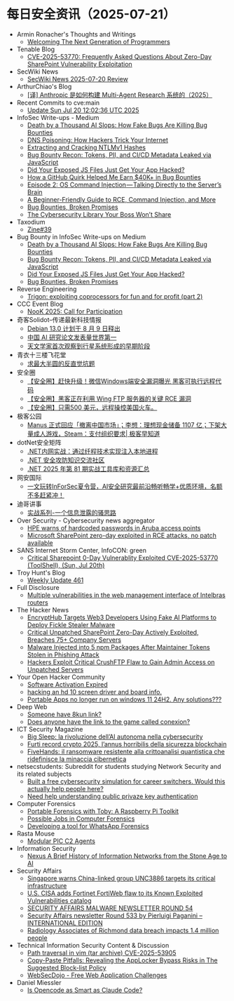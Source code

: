 # 每日安全资讯（2025-07-21）

- Armin Ronacher's Thoughts and Writings
  - [Welcoming The Next Generation of Programmers](https://lucumr.pocoo.org/2025/7/20/the-next-generation/)
- Tenable Blog
  - [CVE-2025-53770: Frequently Asked Questions About Zero-Day SharePoint Vulnerability Exploitation](https://www.tenable.com/blog/cve-2025-53770-frequently-asked-questions-about-zero-day-sharepoint-vulnerability-exploitation)
- SecWiki News
  - [SecWiki News 2025-07-20 Review](http://www.sec-wiki.com/?2025-07-20)
- ArthurChiao's Blog
  - [[译] Anthropic 是如何构建 Multi-Agent Research 系统的（2025）](https://arthurchiao.github.io/blog/built-multi-agent-research-system-zh/)
- Recent Commits to cve:main
  - [Update Sun Jul 20 12:02:36 UTC 2025](https://github.com/trickest/cve/commit/8a84f6fd7aee4192266a2b1bcbc2c84cca0cf9d0)
- InfoSec Write-ups - Medium
  - [Death by a Thousand AI Slops: How Fake Bugs Are Killing Bug Bounties](https://infosecwriteups.com/death-by-a-thousand-ai-slops-how-fake-bugs-are-killing-bug-bounties-e4a8803edab7?source=rss----7b722bfd1b8d---4)
  - [DNS Poisoning: How Hackers Trick Your Internet](https://infosecwriteups.com/dns-poisoning-how-hackers-trick-your-internet-7621e93517a6?source=rss----7b722bfd1b8d---4)
  - [Extracting and Cracking NTLMv1 Hashes](https://infosecwriteups.com/extracting-and-cracking-ntlmv1-hashes-035ea0267d3e?source=rss----7b722bfd1b8d---4)
  - [Bug Bounty Recon: Tokens, PII, and CI/CD Metadata Leaked via JavaScript](https://infosecwriteups.com/bug-bounty-recon-tokens-pii-and-ci-cd-metadata-leaked-via-javascript-76e3c2594957?source=rss----7b722bfd1b8d---4)
  - [Did Your Exposed JS Files Just Get Your App Hacked?](https://infosecwriteups.com/did-your-exposed-js-files-just-get-your-app-hacked-2f8c43789091?source=rss----7b722bfd1b8d---4)
  - [How a GitHub Quirk Helped Me Earn $40K+ in Bug Bounties](https://infosecwriteups.com/how-a-github-quirk-helped-me-earn-40k-in-bug-bounties-8efa66b8771f?source=rss----7b722bfd1b8d---4)
  - [Episode 2: OS Command Injection — Talking Directly to the Server’s Brain](https://infosecwriteups.com/episode-2-os-command-injection-talking-directly-to-the-servers-brain-7fdb828aaae3?source=rss----7b722bfd1b8d---4)
  - [A Beginner-Friendly Guide to RCE, Command Injection, and More](https://infosecwriteups.com/a-beginner-friendly-guide-to-rce-command-injection-and-more-eadf64b481eb?source=rss----7b722bfd1b8d---4)
  - [Bug Bounties, Broken Promises](https://infosecwriteups.com/bug-bounties-broken-promises-a19557db0aaa?source=rss----7b722bfd1b8d---4)
  - [The Cybersecurity Library Your Boss Won’t Share](https://infosecwriteups.com/the-cybersecurity-library-your-boss-wont-share-37421d69e328?source=rss----7b722bfd1b8d---4)
- Taxodium
  - [Zine#39](https://taxodium.ink//39.html)
- Bug Bounty in InfoSec Write-ups on Medium
  - [Death by a Thousand AI Slops: How Fake Bugs Are Killing Bug Bounties](https://infosecwriteups.com/death-by-a-thousand-ai-slops-how-fake-bugs-are-killing-bug-bounties-e4a8803edab7?source=rss----7b722bfd1b8d--bug_bounty)
  - [Bug Bounty Recon: Tokens, PII, and CI/CD Metadata Leaked via JavaScript](https://infosecwriteups.com/bug-bounty-recon-tokens-pii-and-ci-cd-metadata-leaked-via-javascript-76e3c2594957?source=rss----7b722bfd1b8d--bug_bounty)
  - [Did Your Exposed JS Files Just Get Your App Hacked?](https://infosecwriteups.com/did-your-exposed-js-files-just-get-your-app-hacked-2f8c43789091?source=rss----7b722bfd1b8d--bug_bounty)
  - [Bug Bounties, Broken Promises](https://infosecwriteups.com/bug-bounties-broken-promises-a19557db0aaa?source=rss----7b722bfd1b8d--bug_bounty)
- Reverse Engineering
  - [Trigon: exploiting coprocessors for fun and for profit (part 2)](https://www.reddit.com/r/ReverseEngineering/comments/1m4dtis/trigon_exploiting_coprocessors_for_fun_and_for/)
- CCC Event Blog
  - [NooK 2025: Call for Participation](https://events.ccc.de/2025/07/20/nook/)
- 奇客Solidot–传递最新科技情报
  - [Debian 13.0 计划于 8 月 9 日释出](https://www.solidot.org/story?sid=81841)
  - [中国 AI 研究论文发表量世界第一](https://www.solidot.org/story?sid=81840)
  - [天文学家首次观察到行星系统形成的早期阶段](https://www.solidot.org/story?sid=81839)
- 青衣十三楼飞花堂
  - [求最大半圆的反直觉坑题](https://mp.weixin.qq.com/s?__biz=MzUzMjQyMDE3Ng==&mid=2247488447&idx=1&sn=f29dd21b572efa3bebfbd145afaa2c26)
- 安全圈
  - [【安全圈】赶快升级！微信Windows端安全漏洞曝光 黑客可执行远程代码](https://mp.weixin.qq.com/s?__biz=MzIzMzE4NDU1OQ==&mid=2652070749&idx=1&sn=050b8e30630112c924e35a27ee30ecd3)
  - [【安全圈】黑客正在利用 Wing FTP 服务器的关键 RCE 漏洞](https://mp.weixin.qq.com/s?__biz=MzIzMzE4NDU1OQ==&mid=2652070749&idx=2&sn=04105f8ddc32460791073712282f5bbf)
  - [【安全圈】只需500 美元，远程操控美国火车。](https://mp.weixin.qq.com/s?__biz=MzIzMzE4NDU1OQ==&mid=2652070749&idx=3&sn=0e63c4702280a1793641fe2bee920786)
- 极客公园
  - [Manus 正式回应「撤离中国市场」；李想：理想现金储备 1107 亿；下架大量成人游戏，Steam：支付组织要求| 极客早知道](https://mp.weixin.qq.com/s?__biz=MTMwNDMwODQ0MQ==&mid=2653083080&idx=1&sn=e88a939d69c938e62cc4641eba241029)
- dotNet安全矩阵
  - [.NET内网实战：通过纤程技术实现注入本地进程](https://mp.weixin.qq.com/s?__biz=MzUyOTc3NTQ5MA==&mid=2247500125&idx=1&sn=5f9671089cd7f58ef8696b0387262212)
  - [.NET 安全攻防知识交流社区](https://mp.weixin.qq.com/s?__biz=MzUyOTc3NTQ5MA==&mid=2247500125&idx=2&sn=2459bfb5a486c8c1acf77de60ab6fcb6)
  - [.NET 2025 年第 81 期实战工具库和资源汇总](https://mp.weixin.qq.com/s?__biz=MzUyOTc3NTQ5MA==&mid=2247500125&idx=3&sn=a178a87486a960fd2afb7d0f20d512b4)
- 网安国际
  - [一文玩转InForSec夏令营，AI安全研究最前沿畅听畅学+优质环境，名额不多赶紧冲！](https://mp.weixin.qq.com/s?__biz=MzA4ODYzMjU0NQ==&mid=2652317815&idx=1&sn=083cc0c684dbd47c3ebbd01ca9c7f04a)
- 迪哥讲事
  - [实战系列-一个信息泄露的骚思路](https://mp.weixin.qq.com/s?__biz=MzIzMTIzNTM0MA==&mid=2247497914&idx=1&sn=ed12fb2731c23782d025122420e5912d)
- Over Security - Cybersecurity news aggregator
  - [HPE warns of hardcoded passwords in Aruba access points](https://www.bleepingcomputer.com/news/security/hpe-warns-of-hardcoded-passwords-in-aruba-access-points/)
  - [Microsoft SharePoint zero-day exploited in RCE attacks, no patch available](https://www.bleepingcomputer.com/news/microsoft/microsoft-sharepoint-zero-day-exploited-in-rce-attacks-no-patch-available/)
- SANS Internet Storm Center, InfoCON: green
  - [Critical Sharepoint 0-Day Vulnerablity Exploited CVE-2025-53770 (ToolShell), (Sun, Jul 20th)](https://isc.sans.edu/diary/rss/32122)
- Troy Hunt's Blog
  - [Weekly Update 461](https://www.troyhunt.com/weekly-update-461/)
- Full Disclosure
  - [Multiple vulnerabilities in the web management interface of	Intelbras routers](https://seclists.org/fulldisclosure/2025/Jul/14)
- The Hacker News
  - [EncryptHub Targets Web3 Developers Using Fake AI Platforms to Deploy Fickle Stealer Malware](https://thehackernews.com/2025/07/encrypthub-targets-web3-developers.html)
  - [Critical Unpatched SharePoint Zero-Day Actively Exploited, Breaches 75+ Company Servers](https://thehackernews.com/2025/07/critical-microsoft-sharepoint-flaw.html)
  - [Malware Injected into 5 npm Packages After Maintainer Tokens Stolen in Phishing Attack](https://thehackernews.com/2025/07/malware-injected-into-6-npm-packages.html)
  - [Hackers Exploit Critical CrushFTP Flaw to Gain Admin Access on Unpatched Servers](https://thehackernews.com/2025/07/hackers-exploit-critical-crushftp-flaw.html)
- Your Open Hacker Community
  - [Software Activation Expired](https://www.reddit.com/r/HowToHack/comments/1m52ngk/software_activation_expired/)
  - [hacking an hd 10 screen driver and board info.](https://www.reddit.com/r/HowToHack/comments/1m4l5a7/hacking_an_hd_10_screen_driver_and_board_info/)
  - [Portable Apps no longer run on windows 11 24H2. Any solutions???](https://www.reddit.com/r/HowToHack/comments/1m4jttd/portable_apps_no_longer_run_on_windows_11_24h2/)
- Deep Web
  - [Someone have 8kun link?](https://www.reddit.com/r/deepweb/comments/1m53jse/someone_have_8kun_link/)
  - [Does anyone have the link to the game called conexion?](https://www.reddit.com/r/deepweb/comments/1m4rctn/does_anyone_have_the_link_to_the_game_called/)
- ICT Security Magazine
  - [Big Sleep: la rivoluzione dell’AI autonoma nella cybersecurity](https://www.ictsecuritymagazine.com/notizie/big-sleep-ai-autonoma/)
  - [Furti record crypto 2025, l’annus horribilis della sicurezza blockchain](https://www.ictsecuritymagazine.com/notizie/furti-crypto-2025-blockchain/)
  - [FiveHands: il ransomware resistente alla crittoanalisi quantistica che ridefinisce la minaccia cibernetica](https://www.ictsecuritymagazine.com/articoli/fivehands-il-ransomware-quantisticamente-resistente-che-ridefinisce-la-minaccia-cibernetica/)
- netsecstudents: Subreddit for students studying Network Security and its related subjects
  - [Built a free cybersecurity simulation for career switchers. Would this actually help people here?](https://www.reddit.com/r/netsecstudents/comments/1m4zyco/built_a_free_cybersecurity_simulation_for_career/)
  - [Need help understanding public privaze key authentication](https://www.reddit.com/r/netsecstudents/comments/1m4v6ax/need_help_understanding_public_privaze_key/)
- Computer Forensics
  - [Portable Forensics with Toby: A Raspberry Pi Toolkit](https://www.reddit.com/r/computerforensics/comments/1m4qxo8/portable_forensics_with_toby_a_raspberry_pi/)
  - [Possible Jobs in Computer Forensics](https://www.reddit.com/r/computerforensics/comments/1m4w93u/possible_jobs_in_computer_forensics/)
  - [Developing a tool for WhatsApp Forensics](https://www.reddit.com/r/computerforensics/comments/1m4ohwu/developing_a_tool_for_whatsapp_forensics/)
- Rasta Mouse
  - [Modular PIC C2 Agents](https://rastamouse.me/modular-pic-c2-agents/)
- Information Security
  - [Nexus A Brief History of Information Networks from the Stone Age to AI](https://www.reddit.com/r/Information_Security/comments/1m4stx9/nexus_a_brief_history_of_information_networks/)
- Security Affairs
  - [Singapore warns China-linked group UNC3886 targets its critical infrastructure](https://securityaffairs.com/180179/uncategorized/singapore-warns-china-linked-group-unc3886-targets-its-critical-infrastructure.html)
  - [U.S. CISA adds Fortinet FortiWeb flaw to its Known Exploited Vulnerabilities catalog](https://securityaffairs.com/180162/hacking/u-s-cisa-adds-fortinet-fortiweb-flaw-to-its-known-exploited-vulnerabilities-catalog.html)
  - [SECURITY AFFAIRS MALWARE NEWSLETTER ROUND 54](https://securityaffairs.com/180151/breaking-news/security-affairs-malware-newsletter-round-54.html)
  - [Security Affairs newsletter Round 533 by Pierluigi Paganini – INTERNATIONAL EDITION](https://securityaffairs.com/180142/breaking-news/security-affairs-newsletter-round-533-by-pierluigi-paganini-international-edition.html)
  - [Radiology Associates of Richmond data breach impacts 1.4 million people](https://securityaffairs.com/180128/data-breach/radiology-associates-of-richmond-data-breach-impacts-1-4-million-people.html)
- Technical Information Security Content & Discussion
  - [Path traversal in vim (tar archive) CVE-2025-53905](https://www.reddit.com/r/netsec/comments/1m4yeqf/path_traversal_in_vim_tar_archive_cve202553905/)
  - [Copy-Paste Pitfalls: Revealing the AppLocker Bypass Risks in The Suggested Block-list Policy](https://www.reddit.com/r/netsec/comments/1m4pism/copypaste_pitfalls_revealing_the_applocker_bypass/)
  - [WebSecDojo - Free Web Application Challenges](https://www.reddit.com/r/netsec/comments/1m4uhcc/websecdojo_free_web_application_challenges/)
- Daniel Miessler
  - [Is Opencode as Smart as Claude Code?](https://danielmiessler.com/blog/opencode-vs-claude-code)
